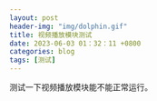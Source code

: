 ```yaml
---
layout: post
header-img: "img/dolphin.gif" 
title: 视频播放模块测试
date: 2023-06-03 01：32：11 +0800
categories: blog
tags: [测试]
---
```


测试一下视频播放模块能不能正常运行。


<!-- 在你的HTML文件中，添加一个用于播放器的容器元素 -->
<div id="dplayer"></div>

<!-- 加载DPlayer的js文件 -->
<script src="demo.js"></script>
<script src="modernizr.js"></script>

<!-- 在js中初始化DPlayer -->
<script>
    const dp = new DPlayer({
        container: document.getElementById('dplayer'),
        video: {
            url: 'https://streamable.com/2hct7e',
        },
    });
</script>

